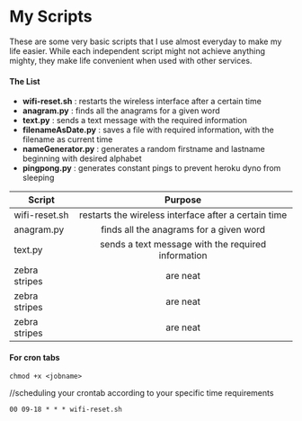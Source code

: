 # My Scripts

These are some very basic scripts that I use almost everyday to make my life easier. While each independent script might not achieve anything mighty, they make life convenient when used with other services.

#### The List

* **wifi-reset.sh** : restarts the wireless interface after a certain time
* **anagram.py** : finds all the anagrams for a given word
* **text.py** : sends a text message with the required information
* **filenameAsDate.py** : saves a file with required information, with the filename as current time
* **nameGenerator.py** : generates a random firstname and lastname beginning with desired alphabet
* **pingpong.py** : generates constant pings to prevent heroku dyno from sleeping

| Script       | Purpose           |
| ------------- |:-------------:| 
| wifi-reset.sh      | restarts the wireless interface after a certain time | 
| anagram.py     | finds all the anagrams for a given word      |  
| text.py | sends a text message with the required information     |   
| zebra stripes | are neat      |   
| zebra stripes | are neat      |   
| zebra stripes | are neat      |   



#### For cron tabs

 `chmod +x <jobname>`
 
 //scheduling your crontab according to your specific time requirements
 
  `00 09-18 * * * wifi-reset.sh`



